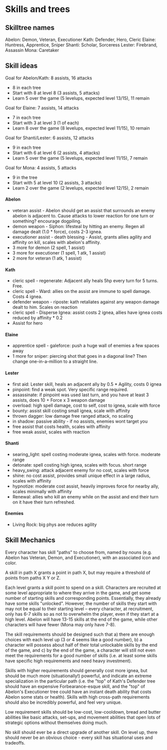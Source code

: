 # Skills and trees

## Skilltree names

Abelon: Demon, Veteran, Executioner
Kath:   Defender, Hero, Cleric
Elaine: Huntress, Apprentice, Sniper
Shanti: Scholar, Sorceress
Lester: Firebrand, Assassin
Mona:   Caretaker

## Skill ideas

Goal for Abelon/Kath: 8 assists, 16 attacks
- 8 in each tree
- Start with 8 at level 8 (3 assists, 5 attacks)
- Learn 5 over the game (5 levelups, expected level 13/15), 11 remain

Goal for Elaine: 7 assists, 14 attacks
- 7 in each tree
- Start with 3 at level 3 (1 of each)
- Learn 8 over the game (8 levelups, expected level 11/15), 10 remain

Goal for Shanti/Lester: 6 assists, 12 attacks
- 9 in each tree
- Start with 6 at level 6 (2 assists, 4 attacks)
- Learn 5 over the game (5 levelups, expected level 11/15), 7 remain

Goal for Mona: 4 assists, 5 attacks
- 9 in the tree
- Start with 5 at level 10 (2 assists, 3 attacks)
- Learn 2 over the game (2 levelups, expected level 12/15), 2 remain

#### Abelon

- veteran assist - Abelon should get an assist that surrounds an enemy abelon is adjacent to. Cause attacks to lower reaction for one turn or something? encourage dogpiling.
- demon weapon - Siphon: lifesteal by hitting an enemy. Regen all damage dealt (1.0 * force), costs 2-3 ignea.
- executioner assist - death blessing - Assist, grants allies agility and affinity on kill, scales with abelon's affinity.
- 3 more for demon (2 spell, 1 assist)
- 3 more for executioner (1 spell, 1 atk, 1 assist)
- 2 more for veteran (1 atk, 1 assist)

#### Kath

- cleric spell - regenerate: Adjacent ally heals 5hp every turn for 5 turns. Free.
- cleric spell - Ward: allies on the assist are immune to spell damage. Costs 4 ignea.
- defender weapon - riposte: kath retaliates against any weapon damage dealt to him. Scales on reaction
- cleric spell - Disperse Ignea: assist costs 2 ignea, allies have ignea costs reduced by affinity * 0.2
- Assist for hero

#### Elaine

- apprentice spell - galeforce: push a huge wall of enemies a few spaces away
- 1 more for sniper: piercing shot that goes in a diagonal line? Then change one-in-a-million to a straight line.

#### Lester

- first aid: Lester skill, heals an adjacent ally by 0.5 * Agility, costs 0 ignea
- pinpoint: find a weak spot. Very specific range required.
- assassinate: if pinpoint was used last turn, and you have at least 3 assists,
does 10 + Force x 3 weapon damage
- overload: high spell damage, cost to self, cost to ignea, scale with force
- bounty: assist skill costing small ignea, scale with affinity
- thrown dagger: low damage free ranged attack, no scaling
- in shadow: passive ability - if no assists, enemies wont target you
- free assist that costs health, scales with affinity
- free weak assist, scales with reaction

#### Shanti

- searing_light: spell costing moderate ignea, scales with force. moderate range
- detonate: spell costing high ignea, scales with focus. short range
- heavy_swing: attack adjacent enemy for no cost, scales with force
- shine: no cost assist, provides small unique effect in a large radius, scales with affinity
- hypnotize: moderate cost assist, heavily improves force for nearby ally, scales minimally with affinity
- Renewal: allies who kill an enemy while on the assist and end their turn on it have their turn refreshed.

#### Enemies

- Living Rock: big phys aoe reduces agility

## Skill Mechanics

Every character has skill "paths" to choose from, named by nouns
(e.g. Abelon has Veteran, Demon, and Executioner), with an associated icon and
color.

A skill in path X grants a point in path X, but may require a threshold of
points from paths X Y or Z.

Each level grants a skill point to spend on a skill. Characters are recruited at some level appropriate to where they arrive in the game, and get some number of starting skills and corresponding points. Essentially, they already have some skills "unlocked". However, the number of skills they start with may not be equal to their starting level – every character, at recruitment, only has 6-7 skills so as not to overwhelm the player, even if they start at a high level. Abelon will have 13-15 skills at the end of the game, while other characters will have fewer (Mona may only have 7-8).

The skill requirements should be designed such that a) there are enough choices
with each level up (3 or 4 seems like a good number), b) a character will
possess about half of their total unlockable skills by the end of the game,
and c) by the end of the game, a character will still not even meet the
requirements for a good number of skills (i.e. at least some skills have
specific high requirements and need heavy investment).

Skills with higher requirements should generally cost more ignea, but should be
much more (situationally!) powerful, and indicate an extreme specialization in
the particular path (i.e. the "top" of Kath's Defender tree should have an
expensive Forbearance-esque skill, and the "top" of Abelon's Executioner tree
could have an instant death ability that costs Abelon some stats or health).
Skills with high cross-path requirements should also be incredibly powerful,
and feel very unique.

Low requirement skills should be low-cost, low-cooldown, bread and butter
abilities like basic attacks, set-ups, and movement abilities that open lots of
strategic options without themselves doing much.

No skill should ever be a direct upgrade of another skill. On level up, there
should never be an obvious choice - every skill has situational uses and
tradeoffs.
